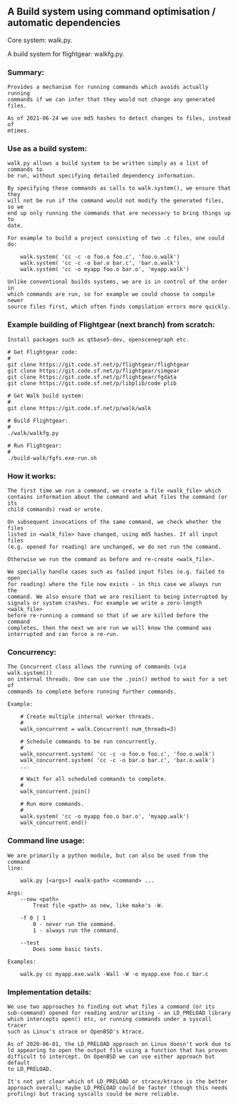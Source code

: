 ## A Build system using command optimisation / automatic dependencies

Core system: walk.py.

A build system for flightgear: walkfg.py.

### Summary:

    Provides a mechanism for running commands which avoids actually running
    commands if we can infer that they would not change any generated files.
    
    As of 2021-06-24 we use md5 hashes to detect changes to files, instead of
    mtimes.


### Use as a build system:

    walk.py allows a build system to be written simply as a list of commands to
    be run, without specifying detailed dependency information.
    
    By specifying these commands as calls to walk.system(), we ensure that they
    will not be run if the command would not modify the generated files, so we
    end up only running the commands that are necessary to bring things up to
    date.
    
    For example to build a project consisting of two .c files, one could do:
    
        walk.system( 'cc -c -o foo.o foo.c', 'foo.o.walk')
        walk.system( 'cc -c -o bar.o bar.c', 'bar.o.walk')
        walk.system( 'cc -o myapp foo.o bar.o', 'myapp.walk')
    
    Unlike conventional builds systems, we are is in control of the order in
    which commands are run, so for example we could choose to compile newer
    source files first, which often finds compilation errors more quickly.


### Example building of Flightgear (next branch) from scratch:

    Install packages such as qtbase5-dev, openscenegraph etc.

    # Get Flightgear code:
    #
    git clone https://git.code.sf.net/p/flightgear/flightgear
    git clone https://git.code.sf.net/p/flightgear/simgear
    git clone https://git.code.sf.net/p/flightgear/fgdata
    git clone https://git.code.sf.net/p/libplib/code plib
    
    # Get Walk build system:
    #
    git clone https://git.code.sf.net/p/walk/walk
    
    # Build Flightgear:
    #
    ./walk/walkfg.py
    
    # Run Flightgear:
    #
    ./build-walk/fgfs.exe-run.sh


### How it works:

    The first time we run a command, we create a file <walk_file> which
    contains information about the command and what files the command (or its
    child commands) read or wrote.

    On subsequent invocations of the same command, we check whether the files
    listed in <walk_file> have changed, using md5 hashes. If all input files
    (e.g. opened for reading) are unchanged, we do not run the command.

    Otherwise we run the command as before and re-create <walk_file>.

    We specially handle cases such as failed input files (e.g. failed to open
    for reading) where the file now exists - in this case we always run the
    command. We also ensure that we are resilient to being interrupted by
    signals or system crashes. For example we write a zero-length <walk_file>
    before re-running a command so that if we are killed before the command
    completes, then the next we are run we will know the command was
    interrupted and can force a re-run.


### Concurrency:

    The Concurrent class allows the running of commands (via walk.system())
    on internal threads. One can use the .join() method to wait for a set of
    commands to complete before running further commands.
    
    Example:

        # Create multiple internal worker threads.
        #
        walk_concurrent = walk.Concurrent( num_threads=3)
        
        # Schedule commands to be run concurrently.
        #
        walk_concurrent.system( 'cc -c -o foo.o foo.c', 'foo.o.walk')
        walk_concurrent.system( 'cc -c -o bar.o bar.c', 'bar.o.walk')
        ...
        
        # Wait for all scheduled commands to complete.
        #
        walk_concurrent.join()
        
        # Run more commands.
        #
        walk.system( 'cc -o myapp foo.o bar.o', 'myapp.walk')
        walk_concurrent.end()


### Command line usage:

    We are primarily a python module, but can also be used from the command
    line:

        walk.py [<args>] <walk-path> <command> ...

    Args:
        --new <path>
            Treat file <path> as new, like make's -W.
            
        -f 0 | 1
            0 - never run the command.
            1 - always run the command.
        
        --test
            Does some basic tests.

    Examples:

        walk.py cc myapp.exe.walk -Wall -W -o myapp.exe foo.c bar.c


### Implementation details:

    We use two approaches to finding out what files a command (or its
    sub-command) opened for reading and/or writing - an LD_PRELOAD library
    which intercepts open() etc, or running commands under a syscall tracer
    such as Linux's strace or OpenBSD's ktrace.

    As of 2020-06-01, the LD_PRELOAD approach on Linux doesn't work due to
    ld appearing to open the output file using a function that has proven
    difficult to intercept. On OpenBSD we can use either approach but default
    to LD_PRELOAD.

    It's not yet clear which of LD_PRELOAD or strace/ktrace is the better
    approach overall; maybe LD_PRELOAD could be faster (though this needs
    profilng) but tracing syscalls could be more reliable.
